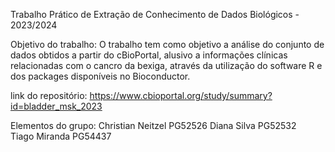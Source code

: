 Trabalho Prático de Extração de Conhecimento de Dados Biológicos - 2023/2024

Objetivo do trabalho:
O trabalho tem como objetivo a análise do conjunto de dados obtidos a partir do cBioPortal, alusivo a informações clínicas relacionadas com o cancro da bexiga, através da utilização do software R e dos packages disponíveis no Bioconductor.


link do repositório:
https://www.cbioportal.org/study/summary?id=bladder_msk_2023


Elementos do grupo:
Christian Neitzel PG52526
Diana Silva PG52532
Tiago Miranda PG54437
